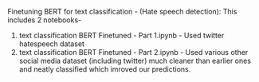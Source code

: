 Finetuning BERT for text classification - (Hate speech detection):
This includes 2 notebooks-
1. text classification BERT Finetuned - Part 1.ipynb - Used twitter hatespeech dataset
2. text classification BERT Finetuned - Part 2.ipynb - Used various other social media dataset (including twitter) much cleaner than earlier ones and neatly classified which imroved our predictions.
